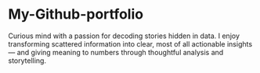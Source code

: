 # My-Github-portfolio
Curious mind with a passion for decoding stories hidden in data. I enjoy transforming scattered information into clear, most of all actionable insights — and giving meaning to numbers through thoughtful analysis and storytelling.
